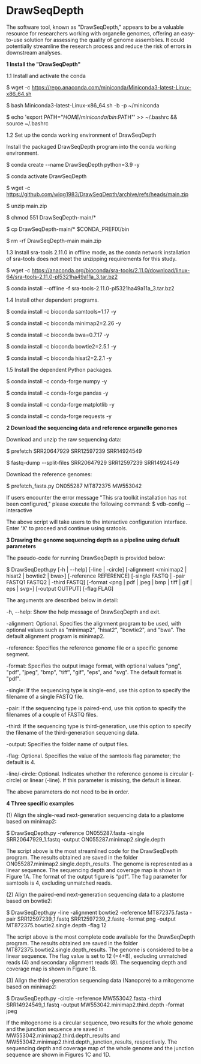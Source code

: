# DrawSeqDepth
The software tool, known as "DrawSeqDepth," appears to be a valuable resource for researchers working with organelle genomes, offering an easy-to-use solution for assessing the quality of genome assemblies. It could potentially streamline the research process and reduce the risk of errors in downstream analyses.

**1 Install the "DrawSeqDepth"**

1.1 Install and activate the conda

$ wget -c https://repo.anaconda.com/miniconda/Miniconda3-latest-Linux-x86_64.sh

$ bash Miniconda3-latest-Linux-x86_64.sh -b -p ~/miniconda 

$ echo 'export PATH="$HOME/miniconda/bin:$PATH"' >> ~/.bashrc && source ~/.bashrc

1.2 Set up the conda working environment of DrawSeqDepth

Install the packaged DrawSeqDepth program into the conda working environment.

$ conda create --name DrawSeqDepth python=3.9 -y

$ conda activate DrawSeqDepth

$ wget -c https://github.com/wlqg1983/DrawSeqDepth/archive/refs/heads/main.zip

$ unzip main.zip 

$ chmod 551 DrawSeqDepth-main/* 

$ cp DrawSeqDepth-main/* $CONDA_PREFIX/bin 

$ rm -rf DrawSeqDepth-main main.zip

1.3 Install sra-tools 2.11.0 in offline mode, as the conda network installation of sra-tools does not meet the unzipping requirements for this study.

$ wget -c https://anaconda.org/bioconda/sra-tools/2.11.0/download/linux-64/sra-tools-2.11.0-pl5321ha49a11a_3.tar.bz2 

$ conda install --offline -f sra-tools-2.11.0-pl5321ha49a11a_3.tar.bz2

1.4 Install other dependent programs.

$ conda install -c bioconda samtools=1.17 -y

$ conda install -c bioconda minimap2=2.26 -y

$ conda install -c bioconda bwa=0.7.17 -y

$ conda install -c bioconda bowtie2=2.5.1 -y

$ conda install -c bioconda hisat2=2.2.1 -y

1.5 Install the dependent Python packages.

$ conda install -c conda-forge numpy -y

$ conda install -c conda-forge pandas -y

$ conda install -c conda-forge matplotlib -y

$ conda install -c conda-forge requests -y


**2 Download the sequencing data and reference organelle genomes**

Download and unzip the raw sequencing data:

$ prefetch SRR20647929 SRR12597239 SRR14924549

$ fastq-dump --split-files SRR20647929 SRR12597239 SRR14924549

Download the reference genomes:

$ prefetch_fasta.py ON055287 MT872375 MW553042

If users encounter the error message "This sra toolkit installation has not been configured," please execute the following command: 
$ vdb-config --interactive

The above script will take users to the interactive configuration interface. Enter 'X' to proceed and continue using sratools.


**3 Drawing the genome sequencing depth as a pipeline using default parameters**

The pseudo-code for running DrawSeqDepth is provided below:

$ DrawSeqDepth.py [-h | --help] [-line | -circle] [-alignment <minimap2 | hisat2 | bowtie2 | bwa>] [-reference REFERENCE] [-single FASTQ | -pair FASTQ1 FASTQ2 | -third FASTQ] [-format <png | pdf | jpeg | bmp | tiff | gif | eps | svg>] [-output OUTPUT] [-flag FLAG]

The arguments are described below in detail:

-h, --help: Show the help message of DrawSeqDepth and exit.

-alignment: Optional. Specifies the alignment program to be used, with optional values such as "minimap2", "hisat2", "bowtie2", and "bwa". The default alignment program is minimap2.

-reference: Specifies the reference genome file or a specific genome segment.

-format: Specifies the output image format, with optional values "png", "pdf", "jpeg", "bmp", "tiff", "gif", "eps", and "svg". The default format is "pdf".

-single: If the sequencing type is single-end, use this option to specify the filename of a single FASTQ file.

-pair: If the sequencing type is paired-end, use this option to specify the filenames of a couple of FASTQ files.

-third: If the sequencing type is third-generation, use this option to specify the filename of the third-generation sequencing data.

-output: Specifies the folder name of output files.

-flag: Optional. Specifies the value of the samtools flag parameter; the default is 4.

-line/-circle: Optional. Indicates whether the reference genome is circular (-circle) or linear (-line). If this parameter is missing, the default is linear.

The above parameters do not need to be in order.


**4 Three specific examples**

(1) Align the single-read next-generation sequencing data to a plastome based on minimap2:

$ DrawSeqDepth.py -reference ON055287.fasta -single SRR20647929_1.fastq -output ON055287.minimap2.single.depth

The script above is the most streamlined code for the DrawSeqDepth program. The results obtained are saved in the folder ON055287.minimap2.single.depth_results. The genome is represented as a linear sequence. The sequencing depth and coverage map is shown in Figure 1A. The format of the output figure is “pdf”. The flag parameter for samtools is 4, excluding unmatched reads. 

(2) Align the paired-end next-generation sequencing data to a plastome based on bowtie2:

$ DrawSeqDepth.py -line -alignment bowtie2 -reference MT872375.fasta -pair SRR12597239_1.fastq SRR12597239_2.fastq -format png -output MT872375.bowtie2.single.depth -flag 12

The script above is the most complete code available for the DrawSeqDepth program. The results obtained are saved in the folder MT872375.bowtie2.single.depth_results. The genome is considered to be a linear sequence. The flag value is set to 12 (=4+8), excluding unmatched reads (4) and secondary alignment reads (8). The sequencing depth and coverage map is shown in Figure 1B. 

(3) Align the third-generation sequencing data (Nanopore) to a mitogenome based on minimap2:

$ DrawSeqDepth.py -circle -reference MW553042.fasta -third SRR14924549_1.fastq -output MW553042.minimap2.third.depth -format jpeg

If the mitogenome is a circular sequence, two results for the whole genome and the junction sequence are saved in MW553042.minimap2.third.depth_results and MW553042.minimap2.third.depth_junction_results, respectively. The sequencing depth and coverage map of the whole genome and the junction sequence are shown in Figures 1C and 1D. 


